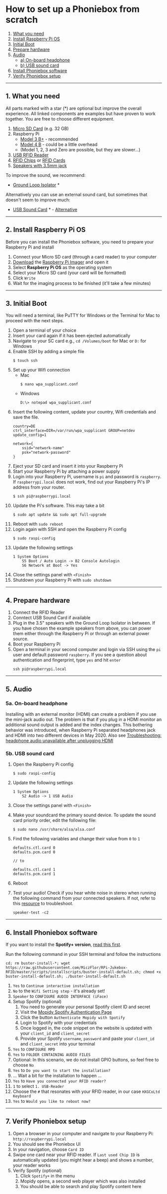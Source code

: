 # How to set up a Phoniebox from scratch

1. [What you need](#1-what-you-need)
1. [Install Raspberry Pi OS](#2-install-raspberry-pi-os)
1. [Initial Boot](#3-initial-boot)
1. [Prepare hardware](#4-prepare-hardware)
1. [Audio](#5-audio)
    * [a) On-board headphone](#5a-on-board-headphone)
    * [b) USB sound card](#5b-usb-sound-card)
1. [Install Phoniebox software](#6-install-phoniebox-software)
1. [Verify Phoniebox setup](#7-verify-phoniebox-setup)

---

## 1. What you need

All parts marked with a star (*) are optional but improve the overall experience. All linked components are examples but have proven to work together. You are free to choose different equipment.

1. [Micro SD Card](https://amzn.to/3do7KJr) (e.g. 32 GB)
1. Raspberry Pi
    * [Model 3 B+](https://amzn.to/2NGL7Fa) - recommended
    * [Model 4 B](https://amzn.to/2M0xtfJ) - could be a little overhead
    * (Model 1, 2, 3 and Zero are possible, but they are slower...)
1. [USB RFID Reader](https://amzn.to/3s47Iun)
1. [RFID Chips](https://amzn.to/3k78F2j) or [RFID Cards](https://amzn.to/3dplljG)
1. [Speakers with 3.5mm jack](https://amzn.to/3dnhmnV)

To improve the sound, we recommend:

* [Ground Loop Isolator](https://amzn.to/37nyZjK) *

Alternatively you can use an external sound card, but sometimes that doesn't seem to improve much:

* [USB Sound Card](https://amzn.to/3djaKqC) * - [Alternative](https://amzn.to/3u8guth)

---

## 2. Install Raspberry Pi OS

Before you can install the Phoniebox software, you need to prepare your Raspberry Pi and install 

1. Connect your Micro SD card (through a card reader) to your computer
1. [Download](https://www.raspberrypi.org/software/) the [Raspberry Pi Imager](https://www.raspberrypi.org/blog/raspberry-pi-imager-imaging-utility/) and open it
1. Select **Raspberry Pi OS** as the operating system
1. Select your Micro SD card (your card will be formatted)
1. Click `Write`
1. Wait for the imaging process to be finished (it'll take a few minutes)

---

## 3. Initial Boot

You will need a terminal, like PuTTY for Windows or the Terminal for Mac to proceed with the next steps.

1. Open a terminal of your choice
1. Insert your card again if it has been ejected automatically
1. Navigate to your SC card e.g., `cd /Volumes/boot` for Mac or `D:` for Windows
1. Enable SSH by adding a simple file
    ```
    $ touch ssh
    ```
1. Set up your Wifi connection
    * Mac
        ```
        $ nano wpa_supplicant.conf
        ```
    * Windows
        ```
        D:\> notepad wpa_supplicant.conf
        ```
1. Insert the following content, update your country, Wifi credentials and save the file.
    ```
    country=DE
    ctrl_interface=DIR=/var/run/wpa_supplicant GROUP=netdev
    update_config=1

    network={
        ssid="network-name"
        psk="network-password"
    }
    ```
1. Eject your SD card and insert it into your Raspberry Pi
1. Start your Raspberry Pi by attaching a power supply
1. Login into your Raspberry Pi, username is `pi` and password is `raspberry`. If `raspberrypi.local` does not work, find out your Raspberry Pi's IP address from your router.
    ```
    $ ssh pi@raspberrypi.local
    ```
1. Update the Pi's software. This may take a bit
    ```
    $ sudo apt update && sudo apt full-upgrade
    ```
1. Reboot with `sudo reboot`
1. Login again with SSH and open the Raspberry Pi config
    ```
    $ sudo raspi-config
    ```
1. Update the following settings
    ```
    1 System Options
        S5 Boot / Auto Login -> B2 Console Autologin
        S6 Network at Boot -> Yes
    ```
1. Close the settings panel with `<Finish>`
1. Shutdown your Raspberry Pi with `sudo shutdown`

---

## 4. Prepare hardware

1. Connect the RFID Reader
1. Conntect USB Sound Card if available
1. Plug in the 3.5" speakers with the Ground Loop Isolator in between. If you have chosen the example speakers from above, you can power them either through the Raspberry Pi or through an external power source.
1. Boot your Raspberry Pi
1. Open a terminal in your second computer and login via SSH using the `pi` user and default password `raspberry`. If you see a question about authentication and fingerprint, type `yes` and hit `enter`
    ```
    ssh pi@raspberrypi.local
    ```

---

## 5. Audio

### 5a. On-board headphone

Installing with an external monitor (HDMI) can create a problem if you use the mini-jack audio out. The problem is that if you plug in a HDMI monitor an additional sound output is added and the index changes. This bothering behavior was introduced, when Raspberry Pi separated headphones jack and HDMI into two different devices in May 2020.
Also see [Troubleshooting: headphone audio unavailable after unplugging HDMI](https://github.com/MiczFlor/RPi-Jukebox-RFID/discussions/1300)

### 5b. USB sound card

1. Open the Raspberry Pi config
    ```
    $ sudo raspi-config
    ```

1. Update the following settings
    ```
    1 System Options
        S2 Audio -> 1 USB Audio
    ```
1. Close the settings panel with `<Finish>`
1. Make your soundcard the primary sound device. To update the sound card priority order, edit the following file:
    ```
    $ sudo nano /usr/share/alsa/alsa.conf
    ```
1. Find the following variables and change their value from `0` to `1`
    ```
    defaults.ctl.card 0
    defaults.pcm.card 0

    // to

    defaults.ctl.card 1
    defaults.pcm.card 1
    ```
1. Reboot
1. Test your audio! Check if you hear white noise in stereo when running the following command from your connected speakers. If not, refer to this [resource](https://learn.adafruit.com/usb-audio-cards-with-a-raspberry-pi/instructions) to troubleshoot.
    ```
    speaker-test -c2
    ```

---

## 6. Install Phoniebox software

If you want to install the **Spotify+ version**, [read this first](https://github.com/MiczFlor/RPi-Jukebox-RFID/wiki/Spotify-FAQ).

Run the following command in your SSH terminal and follow the instructions

```
cd; rm buster-install-*; wget https://raw.githubusercontent.com/MiczFlor/RPi-Jukebox-RFID/master/scripts/installscripts/buster-install-default.sh; chmod +x buster-install-default.sh; ./buster-install-default.sh
```

1. `Yes` to `Continue interactive installation`
1. `No` to the `Wifi Setting step` - it's already set!
1. `Speaker` to `CONFIGURE AUDIO INTERFACE (iFace)`
1. Setup Spotify (optional)
    1. You need to generate your personal Spotify client ID and secret
    1. Visit the [Mopidy Spotify Authentication Page](https://mopidy.com/ext/spotify/#authentication)
    1. Click the button `Authenticate Mopidy with Spotify`
    1. Login to Spotify with your credentials
    1. Once logged in, the code snippet on the website is updated with your `client_id` and `client_secret`
    1. Provide your Spotify `username`, `password` and paste your `client_id` and `client_secret` into your terminal
1. `Yes` to `CONFIGURE MPD`
1. `Yes` to `FOLDER CONTAINING AUDIO FILES`
1. Optional: In this scenario, we do not install GPIO buttons, so feel free to choose `No`
1. `Yes` to `Do you want to start the installation?`
1. ... Wait a bit for the installation to happen ...
1. `Yes` to `Have you connected your RFID reader?`
1. `1` to select `1. USB-Reader`
1. Choose the `#` that resonates with your RFID reader, in our case `HXGCoLtd Keyboard`
1. `Yes` to `Would you like to reboot now?`

---

## 7. Verify Phoniebox setup

1. Open a browser in your computer and navigate to your Raspberry Pi: `http://raspberrypi.local`
1. You should see the Phoniebox UI
1. In your navigation, choose `Card ID`
1. Swipe one card near your RFID reader. If `Last used Chip ID` is automatically updated (you might hear a beep) and shows a number, your reader works
1. Verify Spotify (optional)
    1. Click `Spotify+` in the menu
    1. Mopidy opens, a second web player which was also installed
    1. You should be able to search and play Spotify content here
